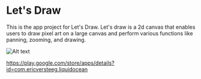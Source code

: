 # Let's Draw

This is the app project for Let's Draw. Let's draw is a 2d canvas that enables users to draw pixel art 
on a large canvas and perform various functions like panning, zooming, and drawing.

![Alt text](https://play-lh.googleusercontent.com/h4WiXEr4PNE8ApBDjXqVvmH18FVJkPHKmdpG9JfhrqLhkDo7nsI3IoDZv5MtRUu60fg=w720-h310-rw)

https://play.google.com/store/apps/details?id=com.ericversteeg.liquidocean
